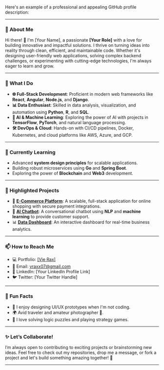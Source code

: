 Here's an example of a professional and appealing GitHub profile description:

---

### 🌟 **About Me**
Hi there! 👋 I'm [Your Name], a passionate **[Your Role]** with a love for building innovative and impactful solutions. I thrive on turning ideas into reality through clean, efficient, and maintainable code. Whether it's designing user-friendly web applications, solving complex backend challenges, or experimenting with cutting-edge technologies, I'm always eager to learn and grow. 

---

### 💼 **What I Do**
- **🌐 Full-Stack Development**: Proficient in modern web frameworks like **React**, **Angular**, **Node.js**, and **Django**.
- **📊 Data Enthusiast**: Skilled in data analysis, visualization, and automation using **Python**, **R**, and **SQL**.
- **🤖 AI & Machine Learning**: Exploring the power of AI with projects in **TensorFlow**, **PyTorch**, and natural language processing.
- **🛠 DevOps & Cloud**: Hands-on with CI/CD pipelines, Docker, Kubernetes, and cloud platforms like AWS, Azure, and GCP.

---

### 🌱 **Currently Learning**
- Advanced **system design principles** for scalable applications.
- Building robust microservices using **Go** and **Spring Boot**.
- Exploring the power of **Blockchain** and **Web3** development.

---

### 🚀 **Highlighted Projects**
- 🛒 **[E-Commerce Platform](#)**: A scalable, full-stack application for online shopping with secure payment integrations.
- 🤖 **[AI Chatbot](#)**: A conversational chatbot using **NLP** and **machine learning** to provide customer support.
- 📊 **[Data Dashboard](#)**: An interactive dashboard for real-time business analytics.

---

### 📫 **How to Reach Me**
- 💻 Portfolio: [[Vie Rax]](https://www.facebook.com/profile.php?id=61571462181214)
- 📧 Email: vraxx07@gmail.com
- 💼 LinkedIn: [Your LinkedIn Profile Link]
- 🐦 Twitter: [Your Twitter Handle]

---

### 🎯 **Fun Facts**
- 🎨 I enjoy designing UI/UX prototypes when I'm not coding.
- 🌍 Avid traveler and amateur photographer 📸.
- 🧠 I love solving logic puzzles and playing strategy games.

---

### ✨ **Let’s Collaborate!**
I’m always open to contributing to exciting projects or brainstorming new ideas. Feel free to check out my repositories, drop me a message, or fork a project and let's build something amazing together! 🚀

---
